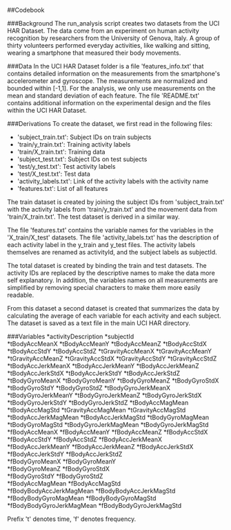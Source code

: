 ##Codebook

###Background
The run_analysis script creates two datasets from the UCI HAR Dataset. The data come from an experiment on human activity recognition by researchers from the University of Genova, Italy. A group of thirty volunteers performed everyday activities, like walking and sitting, wearing a smartphone that measured their body movements. 

###Data
In the UCI HAR Dataset folder is a file 'features_info.txt' that contains detailed information on the measurements from the smartphone's accelerometer and gyroscope. The measurements are normalized and bounded within [-1,1]. For the analysis, we only use measurements on the mean and standard deviation of each feature. The file 'README.txt' contains additional information on the experimental design and the files within the UCI HAR Dataset.

###Derivations
To create the dataset, we first read in the following files:
* 'subject_train.txt': Subject IDs on train subjects
* 'train/y_train.txt': Training activity labels
* 'train/X_train.txt': Training data
* 'subject_test.txt': Subject IDs on test subjects
* 'test/y_test.txt': Test activity labels
* 'test/X_test.txt': Test data
* 'activity_labels.txt': Link of the activity labels with the activity name
* 'features.txt': List of all features

The train dataset is created by joining the subject IDs from 'subject_train.txt' with the activity labels from 'train/y_train.txt' and the movement data from 'train/X_train.txt'. The test dataset is derived in a similar way.

The file 'features.txt' contains the variable names for the variables in the 'X_train/X_test' datasets. The file 'activity_labels.txt' has the description of each activity label in the y_train and y_test files. The activity labels themselves are renamed as activityId, and the subject labels as subjectId.

The total dataset is created by binding the train and test datasets. The activity IDs are replaced by the descriptive names to make the data more self explanatory. In addition, the variables names on all measurements are simplified by removing special characters to make them more easily readable.

From this dataset a second dataset is created that summarizes the data by calculating the average of each variable for each activity and each subject. The dataset is saved as a text file in the main UCI HAR directory.

###Variables
*activityDescription
*subjectId            
*tBodyAccMeanX
*tBodyAccMeanY
*tBodyAccMeanZ
*tBodyAccStdX
*tBodyAccStdY
*tBodyAccStdZ
*tGravityAccMeanX
*tGravityAccMeanY
*tGravityAccMeanZ
*tGravityAccStdX
*tGravityAccStdY
*tGravityAccStdZ
*tBodyAccJerkMeanX
*tBodyAccJerkMeanY
*tBodyAccJerkMeanZ
*tBodyAccJerkStdX
*tBodyAccJerkStdY
*tBodyAccJerkStdZ
*tBodyGyroMeanX
*tBodyGyroMeanY
*tBodyGyroMeanZ
*tBodyGyroStdX
*tBodyGyroStdY
*tBodyGyroStdZ
*tBodyGyroJerkMeanX
*tBodyGyroJerkMeanY
*tBodyGyroJerkMeanZ
*tBodyGyroJerkStdX
*tBodyGyroJerkStdY
*tBodyGyroJerkStdZ
*tBodyAccMagMean
*tBodyAccMagStd
*tGravityAccMagMean
*tGravityAccMagStd
*tBodyAccJerkMagMean
*tBodyAccJerkMagStd
*tBodyGyroMagMean
*tBodyGyroMagStd
*tBodyGyroJerkMagMean
*tBodyGyroJerkMagStd
*fBodyAccMeanX
*fBodyAccMeanY
*fBodyAccMeanZ
*fBodyAccStdX
*fBodyAccStdY
*fBodyAccStdZ
*fBodyAccJerkMeanX
*fBodyAccJerkMeanY
*fBodyAccJerkMeanZ
*fBodyAccJerkStdX
*fBodyAccJerkStdY
*fBodyAccJerkStdZ        
*fBodyGyroMeanX
*fBodyGyroMeanY   
*fBodyGyroMeanZ
*fBodyGyroStdX          
*fBodyGyroStdY
*fBodyGyroStdZ           
*fBodyAccMagMean
*fBodyAccMagStd          
*fBodyBodyAccJerkMagMean
*fBodyBodyAccJerkMagStd 
*fBodyBodyGyroMagMean
*fBodyBodyGyroMagStd
*fBodyBodyGyroJerkMagMean
*fBodyBodyGyroJerkMagStd

Prefix 't' denotes time, 'f' denotes frequency.
